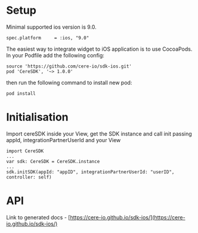 # Setup

Minimal supported ios version is 9.0.
```
spec.platform     = :ios, "9.0"
```

The easiest way to integrate widget to iOS application is to use CocoaPods. In your Podfile add the following config:

```
source 'https://github.com/cere-io/sdk-ios.git'
pod 'CereSDK', '~> 1.0.0'
```
then run the following command to install new pod:

```
pod install
```

# Initialisation

Import cereSDK inside your View, get the SDK instance and call init passing appId, integrationPartnerUserId and your View

```
import CereSDK
...
var sdk: CereSDK = CereSDK.instance
...
sdk.initSDK(appId: "appID", integrationPartnerUserId: "userID", controller: self)
```

# API

Link to generated docs - [https://cere-io.github.io/sdk-ios/](https://cere-io.github.io/sdk-ios/)
